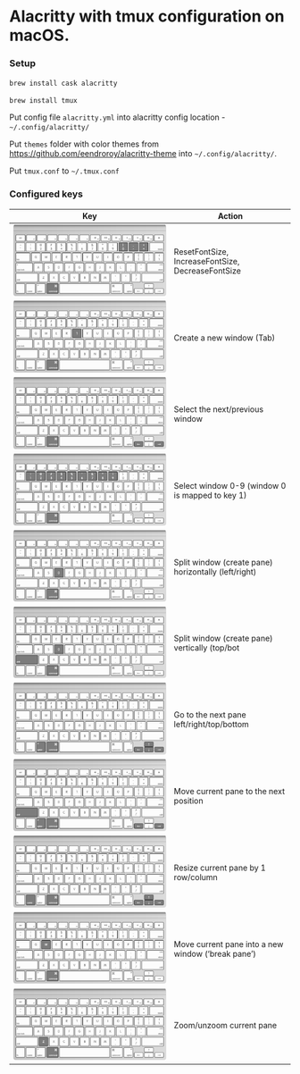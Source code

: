 # Alacritty with tmux configuration on macOS.

### Setup

`brew install cask alacritty`

`brew install tmux`

Put config file `alacritty.yml` into alacritty config location - `~/.config/alacritty/`

Put `themes` folder with color themes from https://github.com/eendroroy/alacritty-theme into  `~/.config/alacritty/`.

Put `tmux.conf` to `~/.tmux.conf`

### Configured keys

| Key                                               | Action                                               |
| ------------------------------------------------- | ---------------------------------------------------- |
| ![keys-font](keys.assets/keys-font.png)           | ResetFontSize, IncreaseFontSize, DecreaseFontSize    |
| ![new-window](keys.assets/new-window.png)         | Create a new window (Tab)                            |
| ![nav-window](keys.assets/nav-window.png)         | Select the next/previous window                      |
| ![select-window](keys.assets/select-window.png)   | Select window 0-9 (window 0 is mapped to key 1)      |
| ![split-window](keys.assets/split-window.png)     | Split window (create pane) horizontally (left/right) |
| ![split-window-v](keys.assets/split-window-v.png) | Split window (create pane) vertically (top/bot       |
| ![nav-pane](keys.assets/nav-pane.png)             | Go to the next pane left/right/top/bottom            |
| ![move-pane](keys.assets/move-pane.png)           | Move current pane to the next position               |
| ![resize-pane](keys.assets/resize-pane.png)       | Resize current pane by 1 row/column                  |
| ![break-pane](keys.assets/break-pane.png)         | Move current pane into a new window (‘break pane’)   |
| ![zoom-pane](keys.assets/zoom-pane.png)           | Zoom/unzoom current pane                             |